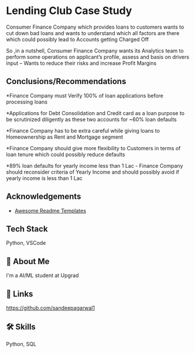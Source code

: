 
# Lending Club Case Study


Consumer Finance Company which provides loans to customers wants to cut down bad loans and wants to understand which all factors are there which could possibly lead to Accounts getting Charged Off

So ,in a nutshell, Consumer Finance Company wants its Analytics team to perform some operations on applicant’s profile, assess and basis on drivers input – Wants to reduce their risks and increase Profit Margins


## Conclusions/Recommendations

*Finance Company must Verify 100% of loan applications before processing loans

*Applications for Debt Consolidation and Credit card as a loan purpose  to be scrutinized diligently  as these two accounts for ~60% loan defaults

*Finance Company has to be extra careful while giving loans to Homeownership as Rent and Mortgage segment

*Finance Company should give more flexibility to Customers in terms of loan tenure which could possibly reduce defaults

*89% loan defaults for yearly income less than 1 Lac - Finance Company should reconsider criteria of Yearly Income and should possibly avoid if yearly income is less than 1 Lac



## Acknowledgements

 - [Awesome Readme Templates](https://readme.so)


## Tech Stack

Python, VSCode


## 🚀 About Me
I'm a AI/ML student at Upgrad


## 🔗 Links
https://github.com/sandeepagarwal1


## 🛠 Skills
Python, SQL

